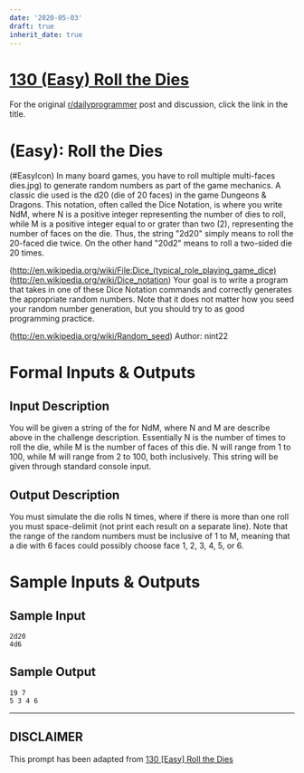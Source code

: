 ```yaml
---
date: '2020-05-03'
draft: true
inherit_date: true
---
```


# [130 (Easy) Roll the Dies](https://www.reddit.com/r/dailyprogrammer/comments/1givnn/061713_challenge_130_easy_roll_the_dies/)

For the original [r/dailyprogrammer](https://www.reddit.com/r/dailyprogrammer/) post and discussion, click the link in the title.

#  (Easy): Roll the Dies
(#EasyIcon)
In many board games, you have to roll multiple multi-faces dies.jpg) to generate random numbers as part of the game mechanics. A classic die used is the d20 (die of 20 faces) in the game Dungeons & Dragons. This notation, often called the Dice Notation, is where you write NdM, where N is a positive integer representing the number of dies to roll, while M is a positive integer equal to or grater than two (2), representing the number of faces on the die. Thus, the string "2d20" simply means to roll the 20-faced die twice. On the other hand "20d2" means to roll a two-sided die 20 times.

(http://en.wikipedia.org/wiki/File:Dice_(typical_role_playing_game_dice)
(http://en.wikipedia.org/wiki/Dice_notation)
Your goal is to write a program that takes in one of these Dice Notation commands and correctly generates the appropriate random numbers. Note that it does not matter how you seed your random number generation, but you should try to as good programming practice.

(http://en.wikipedia.org/wiki/Random_seed)
Author: nint22

# Formal Inputs & Outputs
## Input Description
You will be given a string of the for NdM, where N and M are describe above in the challenge description. Essentially N is the number of times to roll the die, while M is the number of faces of this die. N will range from 1 to 100, while M will range from 2 to 100, both inclusively. This string will be given through standard console input.

## Output Description
You must simulate the die rolls N times, where if there is more than one roll you must space-delimit (not print each result on a separate line). Note that the range of the random numbers must be inclusive of 1 to M, meaning that a die with 6 faces could possibly choose face 1, 2, 3, 4, 5, or 6.

# Sample Inputs & Outputs
## Sample Input

```
2d20
4d6
```
## Sample Output

```
19 7
5 3 4 6
```

----
## **DISCLAIMER**
This prompt has been adapted from [130 [Easy] Roll the Dies](https://www.reddit.com/r/dailyprogrammer/comments/1givnn/061713_challenge_130_easy_roll_the_dies/
)
